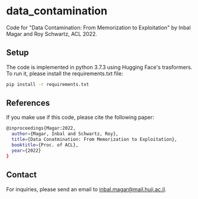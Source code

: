 # data_contamination

Code for "Data Contamination: From Memorization to Exploitation" by Inbal Magar and Roy Schwartz, ACL 2022.

## Setup

The code is implemented in python 3.7.3 using Hugging Face's trasformers. To run it, please install the requirements.txt file:

```bash
pip install -r requirements.txt
```

## References
If you make use if this code, please cite the following paper:

```bash
@inproceedings{Magar:2022,
  author={Magar, Inbal and Schwartz, Roy},
  title={Data Conatmination: From Memorization to Exploitation},
  booktitle={Proc. of ACL},
  year={2022}
}
```

## Contact
For inquiries, please send an email to inbal.magar@mail.huji.ac.il.
